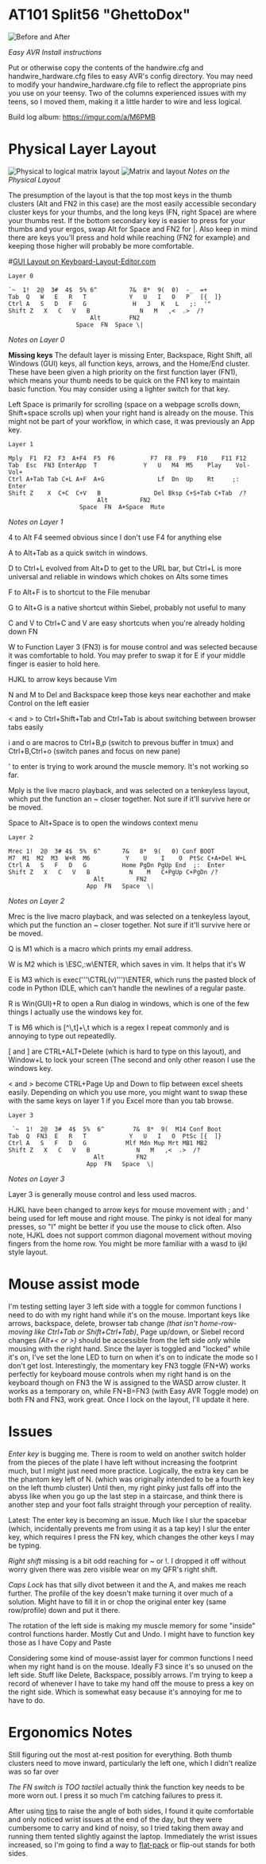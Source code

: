 AT101 Split56 "GhettoDox"
=============

![Before and After](https://raw.githubusercontent.com/FletchINKy/AT101_Split56/master/before_after.png)

*Easy AVR Install instructions*

Put or otherwise copy the contents of the handwire.cfg and handwire_hardware.cfg
files to easy AVR's config directory. You may need to modify your
handwire_hardware.cfg file to reflect the appropriate pins you use on your
teensy. Two of the columns experienced issues with my teens, so I moved them,
making it a little harder to wire and less logical. 

Build log album: https://imgur.com/a/M6PMB


Physical Layer Layout
=====================

![Physical to logical matrix layout](https://raw.githubusercontent.com/FletchINKy/AT101_Split56/master/Config_Matrix_to_Physical.png)
![Matrix and layout](https://raw.githubusercontent.com/FletchINKy/AT101_Split56/master/plotting_AT101_dox_layout.png)
_Notes on the Physical Layout_

The presumption of the layout is that the top most keys in the thumb clusters
(Alt and FN2 in this case) are the most easily accessible secondary cluster keys
for your thumbs, and the long keys (FN, right Space) are where your thumbs rest.
If the bottom secondary key is easier to press for your thumbs and your ergos,
swap Alt for Space and FN2 for \|. Also keep in mind there are keys you'll press
and hold while reaching (FN2 for example) and keeping those higher will probably
be more comfortable.

#[GUI Layout on Keyboard-Layout-Editor.com](http://www.keyboard-layout-editor.com/#/gists/4ee859fd40c0fa56aad4)

    Layer 0
    
    `~  1!  2@  3#  4$  5% 6^         7&  8*  9(  0)  -_  =+ 
    Tab  Q   W   E   R   T            Y   U   I   O   P   [{  ]} 
    Ctrl A   S   D   F   G             H   J   K   L   ;:  '" 
    Shift Z   X   C   V   B              N   M   ,<  .>  /? 
                           Alt        FN2
                       Space  FN  Space \|

_Notes on Layer 0_

**Missing keys**
The default layer is missing Enter, Backspace, Right Shift, all Windows (GUI)
keys, all function keys, arrows, and the Home/End cluster. These have been given
a high priority on the first function layer (FN1), which means your thumb needs
to be quick on the FN1 key to maintain basic function. You may consider using a
lighter switch for that key.

Left Space is primarily for scrolling (space on a webpage scrolls down,
Shift+space scrolls up) when your right hand is already on the mouse. This might
not be part of your workflow, in which case, it was previously an App key.

    


  
    
    Layer 1

    Mply  F1  F2  F3  A+F4  F5  F6          F7  F8  F9   F10    F11 F12 
    Tab  Esc  FN3 EnterApp  T             Y   U   M4  M5    Play    Vol- Vol+
    Ctrl A+Tab Tab C+L A+F  A+G               Lf  Dn  Up    Rt     ;: Enter
    Shift Z    X  C+C  C+V   B               Del Bksp C+S+Tab C+Tab  /? 
                             Alt         FN2
                        Space  FN  A+Space  Mute

_Notes on Layer 1_

4 to Alt F4 seemed obvious since I don't use F4 for anything else

A to Alt+Tab as a quick switch in windows.

D to Ctrl+L evolved from Alt+D to get to the URL bar, but Ctrl+L is more
universal and reliable in windows which chokes on Alts some times

F to Alt+F is to shortcut to the File menubar

G to Alt+G is a native shortcut within Siebel, probably not useful to many

C and V to Ctrl+C and V are easy shortcuts when you're already holding down FN

W to Function Layer 3 (FN3) is for mouse control and was selected because it was
comfortable to hold. You may prefer to swap it for E if your middle finger is
easier to hold here.

HJKL to arrow keys because Vim

N and M to Del and Backspace keep those keys near eachother and make Control on
the left easier

< and > to Ctrl+Shift+Tab and Ctrl+Tab is about switching between browser tabs easily

i and o are macros to Ctrl+B,p (switch to prevous buffer in tmux) and
Ctrl+B,Ctrl+o (switch panes and focus on new pane)

' to enter is trying to work around the muscle memory. It's not working so far.

Mply is the live macro playback, and was selected on a tenkeyless layout, which put
the function an ~ closer together. Not sure if it'll survive here or be moved.

Space to Alt+Space is to open the windows context menu

    Layer 2
    
    Mrec 1!  2@  3# 4$  5%  6^      7&   8*  9(   0) Conf BOOT
    M7  M1  M2  M3  W+R  M6          Y    U    I    O  PtSc C+A+Del W+L
    Ctrl A   S   F   D   G          Home PgDn PgUp End  ;:  Enter 
    Shift Z   X   C   V   B           N    M   C+PgUp C+PgDn /? 
                            Alt         FN2
                          App  FN   Space  \|

_Notes on Layer 2_

Mrec is the live macro playback, and was selected on a tenkeyless layout, which put
the function an ~ closer together. Not sure if it'll survive here or be moved.

Q is M1 which is a macro which prints my email address.

W is M2 which is \ESC,:w\ENTER, which saves in vim. It helps that it's W

E is M3 which is exec('''\CTRL(v)''')\ENTER, which runs the pasted block of code in
Python IDLE, which can't handle the newlines of a regular paste.

R is Win(GUI)+R to open a Run dialog in windows, which is one of the few things I
actually use the windows key for.

T is M6 which is [^\\,t]+\\,t which is a regex I repeat commonly and is annoying to
type out repeatedlly.

[ and ] are CTRL+ALT+Delete (which is hard to type on this layout), and Window+L to
lock your screen (The second and only other reason I use the windows key.

< and > become CTRL+Page Up and Down to flip between excel sheets easily. Depending
on which you use more, you might want to swap these with the same keys on layer 1
if you Excel more than you tab browse.

    Layer 3
    
     `~  1!  2@  3#  4$  5%  6^        7&  8*  9(  M14 Conf Boot
    Tab  Q  FN3  E   R   T            Y   U   I   O  PtSc [{  ]}
    Ctrl A   S   F   D   G           Mlf Mdn Mup Mrt MB1 MB2 
    Shift Z   X   C   V   B             N   M   ,<  .>  /? 
                            Alt         FN2
                          App  FN   Space  \|

_Notes on Layer 3_

Layer 3 is generally mouse control and less used macros.

HJKL have been changed to arrow keys for mouse movement with ; and ' being used for
left mouse and right mouse. The pinky is not ideal for many presses, so "I" might be
better if you use the mouse to click often. Also note, HJKL does not support common
diagonal movement without moving fingers from the home row. You might be more
familiar with a wasd to ijkl style layout.

Mouse assist mode
=================

I'm testing setting layer 3 left side with a toggle for common functions I need
to do with my right hand while it's on the mouse. Important keys like arrows,
backspace, delete, browser tab change *(that isn't home-row-moving like Ctrl+Tab or
Shift+Ctrl+Tab)*, Page up/down, or Siebel record changes *(Alt+< or >)* should be
accessible from the left side _only_ while mousing with the right hand. Since the
layer is toggled and "locked" while it's on, I've set the lone LED to turn on when
it's on to indicate the mode so I don't get lost. Interestingly, the momentary
key FN3 toggle (FN+W) works perfectly for keyboard mouse controls when my right
hand is on the keyboard though on FN3 the W is assigned to the WASD arrow
cluster. It works as a temporary on, while FN+B=FN3 (with Easy AVR Toggle mode)
on both FN and FN3, work great. Once I lock on the layout, I'll update it here.

Issues
======
*Enter key* is bugging me. There is room to weld on another switch holder from
the pieces of the plate I have left without increasing the footprint much, but I
might just need more practice. Logically, the extra key can be the phantom key
left of N. (which was originally intended to be a fourth key on the left thumb
cluster) Until then, my right pinky just falls off into the abyss like when you
go up the last step in a staircase, and think there is another step and your foot
falls straight through your perception of reality.  

Latest: The enter key is becoming an issue. Much like I slur the spacebar (which,
incidentally prevents me from using it as a tap key) I slur the enter key, which
requires I press the FN key, which changes the other keys I may be typing.

*Right shift* missing is a bit odd reaching for ~ or !. I dropped it off without
worry given there was zero visible wear on my QFR's right shift.

*Caps Lock* has that silly divot between it and the A, and makes me reach
further. The profile of the key doesn't make turning it over much of a solution.
Might have to fill it in or chop the original enter key (same row/profile) down
and put it there.

The rotation of the left side is making my muscle memory for some "inside"
control functions harder. Mostly Cut and Undo. I might have to function key those
as I have Copy and Paste

Considering some kind of mouse-assist layer for common functions I need when my
right hand is on the mouse. Ideally F3 since it's so unused on the left side.
Stuff like Delete, Backspace, possibly arrows. I'm trying to keep a record of
whenever I have to take my hand off the mouse to press a key on the right side.
Which is somewhat easy because it's annoying for me to have to do.

Ergonomics Notes
================
Still figuring out the most at-rest position for everything. Both thumb clusters
need to move inward, particularly the left one, which I didn't realize was so far
over

*The FN switch is TOO tactile*I actually think the function key needs to be more
worn out. I press it so much I'm catching failures to press it.

After using [tins](http://i.imgur.com/aAzhRBe.jpg) to raise the angle of both
sides, I found it quite comfortable and only noticed wrist issues at the end of
the day, but they were cumbersome to carry and kind of noisy, so I tried taking
them away and running them tented slightly against the laptop. Immediately the
wrist issues increased, so I'm going to find a way to
[flat-pack](http://www.instructables.com/id/Laser-Cut-Phone-Stand-1/) or flip-out
stands for both sides.
